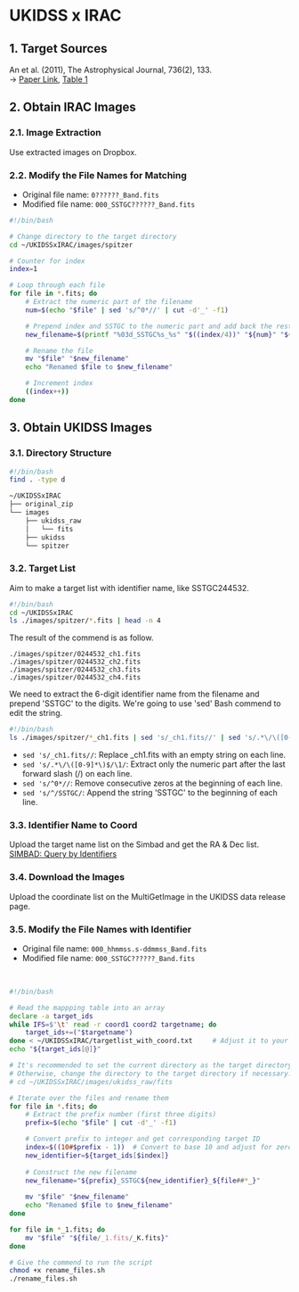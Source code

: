# UKIDSS x IRAC
## 1. Target Sources

An et al. (2011), The Astrophysical Journal, 736(2), 133. <br/>
&rarr; [Paper Link](https://iopscience.iop.org/article/10.1088/0004-637X/736/2/133/meta), 
[Table 1](https://iopscience.iop.org/0004-637X/736/2/133/suppdata/apj393407t1_ascii.txt?doi=10.1088/0004-637X/736/2/133)

## 2. Obtain IRAC Images 

### 2.1. Image Extraction
Use extracted images on Dropbox.

### 2.2. Modify the File Names for Matching
- Original file name: `0??????_Band.fits`
- Modified file name: `000_SSTGC??????_Band.fits`

```bash
#!/bin/bash

# Change directory to the target directory
cd ~/UKIDSSxIRAC/images/spitzer

# Counter for index
index=1

# Loop through each file
for file in *.fits; do
    # Extract the numeric part of the filename
    num=$(echo "$file" | sed 's/^0*//' | cut -d'_' -f1)

    # Prepend index and SSTGC to the numeric part and add back the rest of the filename
    new_filename=$(printf "%03d_SSTGC%s_%s" "$((index/4))" "${num}" "${file#*_}")

    # Rename the file
    mv "$file" "$new_filename"
    echo "Renamed $file to $new_filename"

    # Increment index
    ((index++))
done
```

## 3. Obtain UKIDSS Images

### 3.1. Directory Structure
```bash
#!/bin/bash
find . -type d
```
```md
~/UKIDSSxIRAC
├── original_zip
└── images
    ├── ukidss_raw
    │   └── fits
    ├── ukidss
    └── spitzer
```

### 3.2. Target List

Aim to make a target list with identifier name, like SSTGC244532.

```bash
#!/bin/bash
cd ~/UKIDSSxIRAC
ls ./images/spitzer/*.fits | head -n 4
```
The result of the commend is as follow.
```
./images/spitzer/0244532_ch1.fits
./images/spitzer/0244532_ch2.fits
./images/spitzer/0244532_ch3.fits
./images/spitzer/0244532_ch4.fits
```
We need to extract the 6-digit identifier name from the filename and prepend 'SSTGC' to the digits.
We're going to use 'sed' Bash commend to edit the string.
```bash
#!/bin/bash
ls ./images/spitzer/*_ch1.fits | sed 's/_ch1.fits//' | sed 's/.*\/\([0-9]*\)$/\1/' | sed 's/^0*//' | sed 's/^/SSTGC/' > targetlist.txt
```
- `sed 's/_ch1.fits//`: Replace _ch1.fits with an empty string on each line.
- `sed 's/.*\/\([0-9]*\)$/\1/`: Extract only the numeric part after the last forward slash (/) on each line.
- `sed 's/^0*//`: Remove consecutive zeros at the beginning of each line.
- `sed 's/^/SSTGC/`: Append the string 'SSTGC' to the beginning of each line.

### 3.3. Identifier Name to Coord

Upload the target name list on the Simbad and get the RA & Dec list.
[SIMBAD: Query by Identifiers](https://simbad.cds.unistra.fr/simbad/sim-fid) 

### 3.4. Download the Images

Upload the coordinate list on the MultiGetImage in the UKIDSS data release page.

### 3.5. Modify the File Names with Identifier
- Original file name: `000_hhmmss.s-ddmmss_Band.fits`
- Modified file name: `000_SSTGC??????_Band.fits`
<br/>

```bash
#!/bin/bash

# Read the mappping table into an array
declare -a target_ids
while IFS=$'\t' read -r coord1 coord2 targetname; do
    target_ids+=("$targetname")
done < ~/UKIDSSxIRAC/targetlist_with_coord.txt     # Adjust it to your own directory!
echo "${target_ids[@]}"

# It's recommended to set the current directory as the target directory containing the files.
# Otherwise, change the directory to the target directory if necessary.
# cd ~/UKIDSSxIRAC/images/ukidss_raw/fits

# Iterate over the files and rename them
for file in *.fits; do
    # Extract the prefix number (first three digits)
    prefix=$(echo "$file" | cut -d'_' -f1)

    # Convert prefix to integer and get corresponding target ID
    index=$((10#$prefix - 1))  # Convert to base 10 and adjust for zero-indexing
    new_identifier=${target_ids[$index]}
    
    # Construct the new filename
    new_filename="${prefix}_SSTGC${new_identifier}_${file##*_}"
        
    mv "$file" "$new_filename"
    echo "Renamed $file to $new_filename"
done

for file in *_1.fits; do
    mv "$file" "${file/_1.fits/_K.fits}"
done
```
```bash
# Give the commend to run the script
chmod +x rename_files.sh
./rename_files.sh
```
